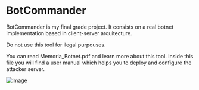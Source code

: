 # BotCommander
BotCommander is my final grade project. It consists on a real botnet implementation based in client-server arquitecture.


Do not use this tool for ilegal purpouses.

You can read Memoria_Botnet.pdf and learn more about this tool. Inside this file you will find a user manual which helps you to deploy and configure the attacker server.




![image](https://github.com/carlosmora885/BotCommander/assets/74080747/c99de823-f71c-40c3-8344-7a3b877bdb54)

